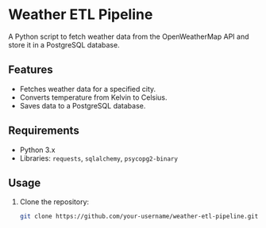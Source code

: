 # Weather ETL Pipeline

A Python script to fetch weather data from the OpenWeatherMap API and store it in a PostgreSQL database.

## Features
- Fetches weather data for a specified city.
- Converts temperature from Kelvin to Celsius.
- Saves data to a PostgreSQL database.

## Requirements
- Python 3.x
- Libraries: `requests`, `sqlalchemy`, `psycopg2-binary`

## Usage
1. Clone the repository:
   ```bash
   git clone https://github.com/your-username/weather-etl-pipeline.git
